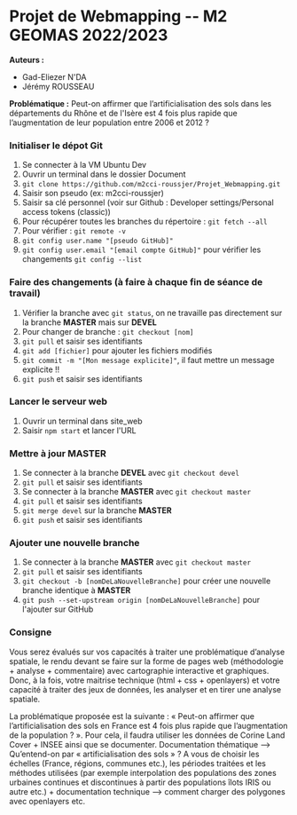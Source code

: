 # Projet de Webmapping -- M2 GEOMAS 2022/2023
**Auteurs :**
- Gad-Eliezer N'DA
- Jérémy ROUSSEAU

**Problématique :**
Peut-on affirmer que l’artificialisation des sols dans les départements du Rhône et de l'Isère est 4 fois plus rapide que l’augmentation de leur population entre 2006 et 2012 ?

### Initialiser le dépot Git
1. Se connecter à la VM Ubuntu Dev
2. Ouvrir un terminal dans le dossier Document
3. `git clone https://github.com/m2cci-roussjer/Projet_Webmapping.git`
4. Saisir son pseudo (ex: m2cci-roussjer)
5. Saisir sa clé personnel (voir sur Github : Developer settings/Personal access tokens (classic))
6. Pour récupérer toutes les branches du répertoire : `git fetch --all`
7. Pour vérifier : `git remote -v`
8. `git config user.name "[pseudo GitHub]"`
9. `git config user.email "[email compte GitHub]"` pour vérifier les changements `git config --list`


### Faire des changements (à faire à chaque fin de séance de travail)
1. Vérifier la branche avec `git status`, on ne travaille pas directement sur la branche **MASTER** mais sur **DEVEL**
2. Pour changer de branche : `git checkout [nom]`
3. `git pull` et saisir ses identifiants
4. `git add [fichier]` pour ajouter les fichiers modifiés
5. `git commit -m "[Mon message explicite]"`, il faut mettre un message explicite !!
6. `git push` et saisir ses identifiants

### Lancer le serveur web
1. Ouvrir un terminal dans site_web
2. Saisir `npm start` et lancer l'URL

### Mettre à jour **MASTER**
1. Se connecter à la branche **DEVEL** avec `git checkout devel`
2. `git pull` et saisir ses identifiants
3. Se connecter à la branche **MASTER** avec `git checkout master`
4. `git pull` et saisir ses identifiants
5. `git merge devel` sur la branche **MASTER**
6. `git push` et saisir ses identifiants

### Ajouter une nouvelle branche
1. Se connecter à la branche **MASTER** avec `git checkout master`
2. `git pull` et saisir ses identifiants
3. `git checkout -b [nomDeLaNouvelleBranche]` pour créer une nouvelle branche identique à **MASTER**
4. `git push --set-upstream origin [nomDeLaNouvelleBranche]` pour l'ajouter sur GitHub

### Consigne
  Vous serez évalués sur vos capacités à traiter une problématique d’analyse spatiale, le rendu devant se faire sur la forme de pages web (méthodologie + analyse + commentaire) avec cartographie interactive et graphiques. Donc, à la fois, votre maitrise technique (html + css + openlayers) et votre capacité à traiter des jeux de données, les analyser et en tirer une analyse spatiale.

  La problématique proposée est la suivante : « Peut-on affirmer que l’artificialisation des sols en France est 4 fois plus rapide que l’augmentation de la population ? ». Pour cela, il faudra utiliser les données de Corine Land Cover + INSEE ainsi que se documenter. Documentation thématique —> Qu’entend-on par « artificialisation des sols » ? A vous de choisir les échelles (France, régions, communes etc.), les périodes traitées et les méthodes utilisées (par exemple interpolation des populations des zones urbaines continues et discontinues à partir des populations îlots IRIS ou autre etc.) + documentation technique —> comment charger des polygones avec openlayers etc.


